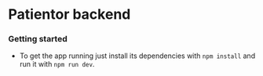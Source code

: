 # Patientor backend

### Getting started

- To get the app running just install its dependencies with `npm install` and run it with `npm run dev`.
